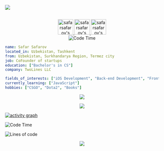 ![](https://visitor-badge.glitch.me/badge?page_id=safarsafarov.safarsafarov)

<p align="center">
<br/>
<a href="https://www.linkedin.com/in/safarmurod-safarov-085496160/">
  <img alt="safarsafarov's LinkdeIN" width="50px" src="https://user-images.githubusercontent.com/43545812/144035037-0f415fc7-9f96-4517-a370-ccc6e78a714b.png" />
</a>
<a href="https://www.instagram.com/safarslife">
  <img alt="safarsafarov's Instagram" width="50px" src="https://user-images.githubusercontent.com/43545812/144035088-0dfb165f-8fe0-4d13-896c-876c29d2b128.png" />
</a>
<a href="https://open.spotify.com/user/71jk9rs40fqkp8r0by1ws1rgy?si=1a5277c4ebdd4106">
  <img alt="safarsafarov's Spotify" width="50px" src="https://user-images.githubusercontent.com/43545812/144035120-1ad5169b-91c7-4078-bef9-6a82c733f373.png" />
</a>
<br>
<img alt="Code Time" src="https://img.shields.io/endpoint?style=flat&url=https://codetime-api.datreks.com/badge/1615?logoColor=white%26project=%26recentMS=0%26showProject=false" />
</p>

```yaml
name: Safar Safarov
located_in: Uzbekistan, Tashkent
from: Uzbekistan, Surkhandarya Region, Termez city
job: CoFounder of startups
education: ["Bachelor's in CS"]
company: TwoLines LLC

fields_of_interests: ["iOS Development", "Back-end Development", "Front-End Development"]
currently_learning: ["JavaScript"]
hobbies: ["CSGO", "Dota2", "Books"]
```

<p align="center">
  <img alig src="https://github-profile-trophy.vercel.app/?username=safarsafarov&column=6&rank=SSS,SS,S,AAA,AA,A,B,C" />
</p>

<p align="center">
  <a href="https://spotify-github-profile.vercel.app/api/view?uid=71jk9rs40fqkp8r0by1ws1rgy&cover_image=true&theme=compact">
    <img src="https://spotify-github-profile.vercel.app/api/view.svg?uid=71jk9rs40fqkp8r0by1ws1rgy&cover_image=true&theme=compact">
  </a>
</p>


[![activity graph](https://activity-graph.herokuapp.com/graph?username=safarsafarov&custom_title=Safar's%20activity%20graph&theme=react-dark&hide_border=true)](https://github.com/ashutosh00710/github-readme-activity-graph)

<!--START_SECTION:waka-->
![Code Time](http://img.shields.io/badge/Code%20Time-0%20secs-blue)

![Lines of code](https://img.shields.io/badge/From%20Hello%20World%20I%27ve%20Written-292%20Thousand%20lines%20of%20code-blue)


<p align="center">
  <img src="https://capsule-render.vercel.app/api?type=waving&color=gradient&height=60&section=footer"/>
</p>
